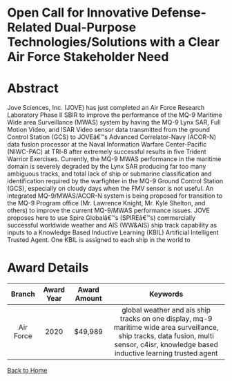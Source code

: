 
Open Call for Innovative Defense-Related Dual-Purpose Technologies/Solutions with a Clear Air Force Stakeholder Need
====================================================================================================================

# Abstract


Jove Sciences, Inc. (JOVE) has just completed an Air Force Research Laboratory Phase II SBIR to improve the performance of the MQ-9 Maritime Wide area Surveillance (MWAS) system by having the MQ-9 Lynx SAR, Full Motion Video, and ISAR Video sensor data transmitted from the ground Control Station (GCS) to JOVEâ€™s Advanced Correlator-Navy (ACOR-N) data fusion processor at the Naval Information Warfare Center-Pacific (NIWC-PAC) at TRl-8 after extremely successful results in five Trident Warrior Exercises. Currently, the MQ-9 MWAS performance in the maritime domain is severely degraded by the Lynx SAR producing far too many ambiguous tracks, and total lack of ship or submarine classification and identification required by the warfighter in the MQ-9 Ground Control Station (GCS), especially on cloudy days when the FMV sensor is not useful. An integrated MQ-9/MWAS/ACOR-N system is being proposed for transition to the MQ-9 Program office (Mr. Lawrence Knight, Mr. Kyle Shelton, and others) to improve the current MQ-9/MWAS performance issues. JOVE proposes here to use Spire Globalâ€™s (SPIREâ€™s) commercially successful worldwide weather and AIS (WW&AIS) ship track capability as inputs to a Knowledge Based Inductive Learning (KBIL) Artificial Intelligent Trusted Agent. One KBIL is assigned to each ship in the world to  

# Award Details

|Branch|Award Year|Award Amount|Keywords|
| :---: | :---: | :---: | :---: |
|Air Force|2020|$49,989|global weather and ais ship tracks on one display, mq-9 maritime wide area surveillance, ship tracks, data fusion, multi sensor, c4isr, knowledge based inductive learning trusted agent|
  
  


[Back to Home](https://github.com/chrischow/dod_sbir_awards/Reports/DJ/#1686)